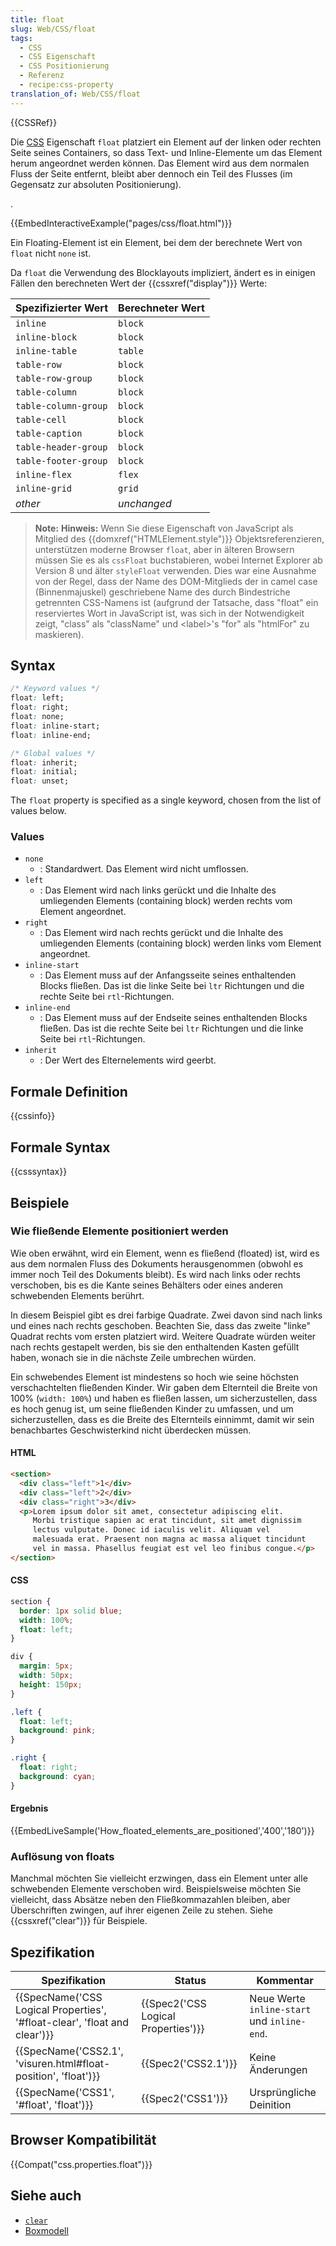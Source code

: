 ```yaml
---
title: float
slug: Web/CSS/float
tags:
  - CSS
  - CSS Eigenschaft
  - CSS Positionierung
  - Referenz
  - recipe:css-property
translation_of: Web/CSS/float
---
```

{{CSSRef}}

Die [CSS](/de/docs/Web/CSS) Eigenschaft `float` platziert ein Element auf der linken oder rechten Seite seines Containers, so dass Text- und Inline-Elemente um das Element herum angeordnet werden können. Das Element wird aus dem normalen Fluss der Seite entfernt, bleibt aber dennoch ein Teil des Flusses (im Gegensatz zur absoluten Positionierung).

.

{{EmbedInteractiveExample("pages/css/float.html")}}

Ein Floating-Element ist ein Element, bei dem der berechnete Wert von `float` nicht `none` ist.

Da `float` die Verwendung des Blocklayouts impliziert, ändert es in einigen Fällen den berechneten Wert der {{cssxref("display")}} Werte:

| Spezifizierter Wert  | Berechneter Wert |
| -------------------- | ---------------- |
| `inline`             | `block`          |
| `inline-block`       | `block`          |
| `inline-table`       | `table`          |
| `table-row`          | `block`          |
| `table-row-group`    | `block`          |
| `table-column`       | `block`          |
| `table-column-group` | `block`          |
| `table-cell`         | `block`          |
| `table-caption`      | `block`          |
| `table-header-group` | `block`          |
| `table-footer-group` | `block`          |
| `inline-flex`        | `flex`           |
| `inline-grid`        | `grid`           |
| _other_              | _unchanged_      |

> **Note:** **Hinweis:** Wenn Sie diese Eigenschaft von JavaScript als Mitglied des {{domxref("HTMLElement.style")}} Objektsreferenzieren, unterstützen moderne Browser `float`, aber in älteren Browsern müssen Sie es als `cssFloat` buchstabieren, wobei Internet Explorer ab Version 8 und älter `styleFloat` verwenden. Dies war eine Ausnahme von der Regel, dass der Name des DOM-Mitglieds der in camel case (Binnenmajuskel) geschriebene Name des durch Bindestriche getrennten CSS-Namens ist (aufgrund der Tatsache, dass "float" ein reserviertes Wort in JavaScript ist, was sich in der Notwendigkeit zeigt, "class" als "className" und \<label>'s "for" als "htmlFor" zu maskieren).

## Syntax

```css
/* Keyword values */
float: left;
float: right;
float: none;
float: inline-start;
float: inline-end;

/* Global values */
float: inherit;
float: initial;
float: unset;
```

The `float` property is specified as a single keyword, chosen from the list of values below.

### Values

- `none`
  - : Standardwert. Das Element wird nicht umflossen.
- `left`
  - : Das Element wird nach links gerückt und die Inhalte des umliegenden Elements (containing block) werden rechts vom Element angeordnet.
- `right`
  - : Das Element wird nach rechts gerückt und die Inhalte des umliegenden Elements (containing block) werden links vom Element angeordnet.
- `inline-start`
  - : Das Element muss auf der Anfangsseite seines enthaltenden Blocks fließen. Das ist die linke Seite bei `ltr` Richtungen und die rechte Seite bei `rtl`-Richtungen.
- `inline-end`
  - : Das Element muss auf der Endseite seines enthaltenden Blocks fließen. Das ist die rechte Seite bei `ltr` Richtungen und die linke Seite bei `rtl`-Richtungen.
- `inherit`
  - : Der Wert des Elternelements wird geerbt.

## Formale Definition

{{cssinfo}}

## Formale Syntax

{{csssyntax}}

## Beispiele

### Wie fließende Elemente positioniert werden

Wie oben erwähnt, wird ein Element, wenn es fließend (floated) ist, wird es aus dem normalen Fluss des Dokuments herausgenommen (obwohl es immer noch Teil des Dokuments bleibt). Es wird nach links oder rechts verschoben, bis es die Kante seines Behälters oder eines anderen schwebenden Elements berührt.

In diesem Beispiel gibt es drei farbige Quadrate. Zwei davon sind nach links und eines nach rechts geschoben. Beachten Sie, dass das zweite "linke" Quadrat rechts vom ersten platziert wird. Weitere Quadrate würden weiter nach rechts gestapelt werden, bis sie den enthaltenden Kasten gefüllt haben, wonach sie in die nächste Zeile umbrechen würden.

Ein schwebendes Element ist mindestens so hoch wie seine höchsten verschachtelten fließenden Kinder. Wir gaben dem Elternteil die Breite von 100% (`width: 100%`) und haben es fließen lassen, um sicherzustellen, dass es hoch genug ist, um seine fließenden Kinder zu umfassen, und um sicherzustellen, dass es die Breite des Elternteils einnimmt, damit wir sein benachbartes Geschwisterkind nicht überdecken müssen.

#### HTML

```html
<section>
  <div class="left">1</div>
  <div class="left">2</div>
  <div class="right">3</div>
  <p>Lorem ipsum dolor sit amet, consectetur adipiscing elit.
     Morbi tristique sapien ac erat tincidunt, sit amet dignissim
     lectus vulputate. Donec id iaculis velit. Aliquam vel
     malesuada erat. Praesent non magna ac massa aliquet tincidunt
     vel in massa. Phasellus feugiat est vel leo finibus congue.</p>
</section>
```

#### CSS

```css
section {
  border: 1px solid blue;
  width: 100%;
  float: left;
}

div {
  margin: 5px;
  width: 50px;
  height: 150px;
}

.left {
  float: left;
  background: pink;
}

.right {
  float: right;
  background: cyan;
}
```

#### Ergebnis

{{EmbedLiveSample('How_floated_elements_are_positioned','400','180')}}

### Auflösung von floats

Manchmal möchten Sie vielleicht erzwingen, dass ein Element unter alle schwebenden Elemente verschoben wird. Beispielsweise möchten Sie vielleicht, dass Absätze neben den Fließkommazahlen bleiben, aber Überschriften zwingen, auf ihrer eigenen Zeile zu stehen. Siehe {{cssxref("clear")}} für Beispiele.

## Spezifikation

| Spezifikation                                                                                    | Status                                           | Kommentar                                   |
| ------------------------------------------------------------------------------------------------ | ------------------------------------------------ | ------------------------------------------- |
| {{SpecName('CSS Logical Properties', '#float-clear', 'float and clear')}} | {{Spec2('CSS Logical Properties')}} | Neue Werte `inline-start` und `inline-end`. |
| {{SpecName('CSS2.1', 'visuren.html#float-position', 'float')}}             | {{Spec2('CSS2.1')}}                         | Keine Änderungen                            |
| {{SpecName('CSS1', '#float', 'float')}}                                             | {{Spec2('CSS1')}}                         | Ursprüngliche Deinition                     |

## Browser Kompatibilität

{{Compat("css.properties.float")}}

## Siehe auch

- [`clear`](/de/CSS/clear)
- [Boxmodell](/de/CSS/Boxmodell)
